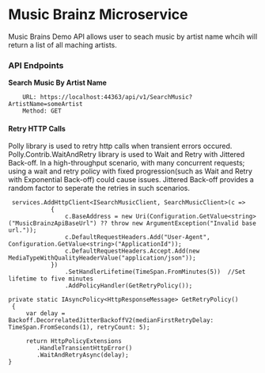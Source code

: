 # Music Brainz Microservice

Music Brains Demo API allows user to seach music by artist name whcih will return a list of all maching artists.

### API Endpoints

**Search Music By Artist Name**
		
		URL: https://localhost:44363/api/v1/SearchMusic?ArtistName=someArtist
		Method: GET

#### Retry HTTP Calls 
Polly library is used to retry http calls when transient errors occured. Polly.Contrib.WaitAndRetry library is used to Wait and Retry with Jittered Back-off. In a high-throughput scenario, with many concurrent requests; using a wait and retry policy with fixed progression(such as Wait and Retry with Exponential Back-off) could cause issues. Jittered Back-off provides a random factor to seperate the retries in such scenarios.

```CSharp
 services.AddHttpClient<ISearchMusicClient, SearchMusicClient>(c =>
            {
                c.BaseAddress = new Uri(Configuration.GetValue<string>("MusicBrainzApiBaseUrl") ?? throw new ArgumentException("Invalid base url."));
                c.DefaultRequestHeaders.Add("User-Agent", Configuration.GetValue<string>("ApplicationId"));
                c.DefaultRequestHeaders.Accept.Add(new MediaTypeWithQualityHeaderValue("application/json"));
            })
                .SetHandlerLifetime(TimeSpan.FromMinutes(5))  //Set lifetime to five minutes
                .AddPolicyHandler(GetRetryPolicy());
		
private static IAsyncPolicy<HttpResponseMessage> GetRetryPolicy()
 {
     var delay = Backoff.DecorrelatedJitterBackoffV2(medianFirstRetryDelay: TimeSpan.FromSeconds(1), retryCount: 5);

     return HttpPolicyExtensions
        .HandleTransientHttpError()
        .WaitAndRetryAsync(delay);
}
```



